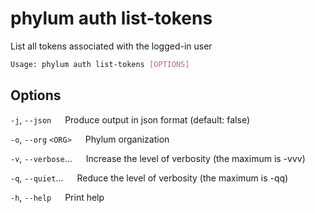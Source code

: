 # phylum auth list-tokens

List all tokens associated with the logged-in user

```sh
Usage: phylum auth list-tokens [OPTIONS]
```

## Options

`-j`, `--json`
&emsp; Produce output in json format (default: false)

`-o`, `--org` `<ORG>`
&emsp; Phylum organization

`-v`, `--verbose`...
&emsp; Increase the level of verbosity (the maximum is -vvv)

`-q`, `--quiet`...
&emsp; Reduce the level of verbosity (the maximum is -qq)

`-h`, `--help`
&emsp; Print help
